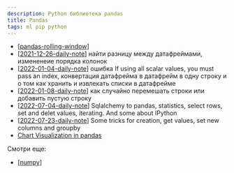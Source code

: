 ```yaml
---
description: Python библиотека pandas
title: Pandas
tags: ml pip python
---
```

- [[pandas-rolling-window]]
- [[2021-12-26-daily-note]] найти разницу между датафреймами, измененеие порядка колонок
- [[2022-01-04-daily-note]] ошибка If using all scalar values, you must pass an index, конвертация датафрейма в датафрейм в одну строку и о том как хранить и извлекать списки в датафрейме
- [[2022-01-08-daily-note]] как случайно перемешать строки или добавить пустую строку
- [[2022-07-04-daily-note]] Sqlalchemy to pandas, statistics, select rows, set and delet values, iterating. And some about IPython
- [[2022-07-23-daily-note]] Some tricks for creation, get values, set new columns and groupby
- [Chart Visualization in pandas](https://pandas.pydata.org/docs/user_guide/visualization.html)

Смотри еще:

- [[numpy]]

[//begin]: # "Autogenerated link references for markdown compatibility"
[pandas-rolling-window]: pandas-rolling-window "Pandas rolling window - скользящие средние в pandas"
[2021-12-26-daily-note]: ../posts/2021-12-26-daily-note "Немного трюков с python - работа с csv, парсинг html и другое"
[2022-01-04-daily-note]: ../posts/2022-01-04-daily-note "Proxy в selenium, запуск локального smtp и несколько вопросов про pandas"
[2022-01-08-daily-note]: ../posts/2022-01-08-daily-note "Как случайно перемешать строки или добавить пустую строку в pandas"
[2022-07-04-daily-note]: ../posts/2022-07-04-daily-note "Postgres Initialization scripts and unzip with init"
[2022-07-23-daily-note]: ../posts/2022-07-23-daily-note "Some pandas trick 2"
[numpy]: numpy "Numpy"
[//end]: # "Autogenerated link references"